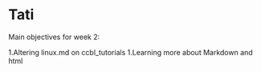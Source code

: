 # Tati
Main objectives for week 2:

1.Altering linux.md on ccbl_tutorials
1.Learning more about Markdown and html
